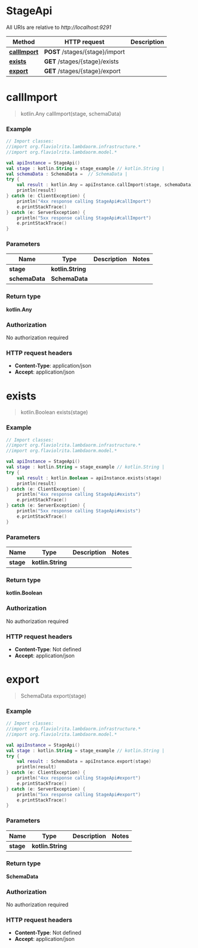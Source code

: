 # StageApi

All URIs are relative to *http://localhost:9291*

Method | HTTP request | Description
------------- | ------------- | -------------
[**callImport**](StageApi.md#callImport) | **POST** /stages/{stage}/import | 
[**exists**](StageApi.md#exists) | **GET** /stages/{stage}/exists | 
[**export**](StageApi.md#export) | **GET** /stages/{stage}/export | 


<a name="callImport"></a>
# **callImport**
> kotlin.Any callImport(stage, schemaData)



### Example
```kotlin
// Import classes:
//import org.flaviolrita.lambdaorm.infrastructure.*
//import org.flaviolrita.lambdaorm.model.*

val apiInstance = StageApi()
val stage : kotlin.String = stage_example // kotlin.String | 
val schemaData : SchemaData =  // SchemaData | 
try {
    val result : kotlin.Any = apiInstance.callImport(stage, schemaData)
    println(result)
} catch (e: ClientException) {
    println("4xx response calling StageApi#callImport")
    e.printStackTrace()
} catch (e: ServerException) {
    println("5xx response calling StageApi#callImport")
    e.printStackTrace()
}
```

### Parameters

Name | Type | Description  | Notes
------------- | ------------- | ------------- | -------------
 **stage** | **kotlin.String**|  |
 **schemaData** | **SchemaData**|  |

### Return type

**kotlin.Any**

### Authorization

No authorization required

### HTTP request headers

 - **Content-Type**: application/json
 - **Accept**: application/json

<a name="exists"></a>
# **exists**
> kotlin.Boolean exists(stage)



### Example
```kotlin
// Import classes:
//import org.flaviolrita.lambdaorm.infrastructure.*
//import org.flaviolrita.lambdaorm.model.*

val apiInstance = StageApi()
val stage : kotlin.String = stage_example // kotlin.String | 
try {
    val result : kotlin.Boolean = apiInstance.exists(stage)
    println(result)
} catch (e: ClientException) {
    println("4xx response calling StageApi#exists")
    e.printStackTrace()
} catch (e: ServerException) {
    println("5xx response calling StageApi#exists")
    e.printStackTrace()
}
```

### Parameters

Name | Type | Description  | Notes
------------- | ------------- | ------------- | -------------
 **stage** | **kotlin.String**|  |

### Return type

**kotlin.Boolean**

### Authorization

No authorization required

### HTTP request headers

 - **Content-Type**: Not defined
 - **Accept**: application/json

<a name="export"></a>
# **export**
> SchemaData export(stage)



### Example
```kotlin
// Import classes:
//import org.flaviolrita.lambdaorm.infrastructure.*
//import org.flaviolrita.lambdaorm.model.*

val apiInstance = StageApi()
val stage : kotlin.String = stage_example // kotlin.String | 
try {
    val result : SchemaData = apiInstance.export(stage)
    println(result)
} catch (e: ClientException) {
    println("4xx response calling StageApi#export")
    e.printStackTrace()
} catch (e: ServerException) {
    println("5xx response calling StageApi#export")
    e.printStackTrace()
}
```

### Parameters

Name | Type | Description  | Notes
------------- | ------------- | ------------- | -------------
 **stage** | **kotlin.String**|  |

### Return type

**SchemaData**

### Authorization

No authorization required

### HTTP request headers

 - **Content-Type**: Not defined
 - **Accept**: application/json

